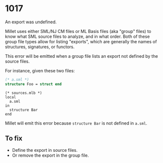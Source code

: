 # 1017

An export was undefined.

Millet uses either SML/NJ CM files or ML Basis files (aka "group" files) to know what SML source files to analyze, and in what order. Both of these group file types allow for listing "exports", which are generally the names of structures, signatures, or functors.

This error will be emitted when a group file lists an export not defined by the source files.

For instance, given these two files:

```sml
(* a.sml *)
structure Foo = struct end
```

```text
(* sources.mlb *)
local
  a.sml
in
  structure Bar
end
```

Millet will emit this error because `structure Bar` is not defined in `a.sml`.

## To fix

- Define the export in source files.
- Or remove the export in the group file.
